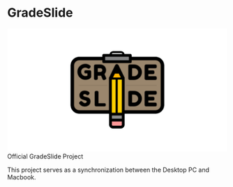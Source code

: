 # GradeSlide
![alt text](https://github.com/reginald-apps/gradeslide/blob/stable/images/mainlogo.png)
Official GradeSlide Project 

This project serves as a synchronization between the Desktop PC and Macbook.

